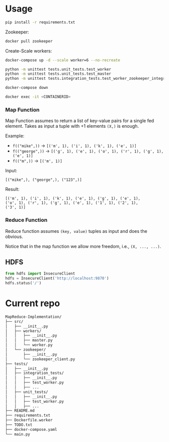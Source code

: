 # Usage
```bash
pip install -r requirements.txt
```

Zookeeper:
```bash
docker pull zookeeper
```

Create-Scale workers:
```bash
docker-compose up -d --scale worker=6 --no-recreate
```

```bash
python -m unittest tests.unit_tests.test_worker
python -m unittest tests.unit_tests.test_master
python -m unittest tests.integration_tests.test_worker_zookeeper_integration
```

```bash
docker-compose down
```

```bash
docker exec -it <CONTAINERID>
```

### Map Function
Map Function assumes to return a list of key-value pairs for a single fed element.
Takes as input a tuple with +1 elements `(X,)` is enough.

Example:
- `f(("mike",))` -> `[('m', 1), ('i', 1), ('k', 1), ('e', 1)]`
- `f(("george",))` -> `[('g', 1), ('e', 1), ('o', 1), ('r', 1), ('g', 1), ('e', 1)]`
- `f(("m",))` -> `[('m', 1)]`

Input:
```
[("mike",), ("george",), ("123",)]
```
Result:
```
[('m', 1), ('i', 1), ('k', 1), ('e', 1), ('g', 1), ('e', 1),
('o', 1), ('r', 1), ('g', 1), ('e', 1), ('1', 1), ('2', 1),
('3', 1)]
```

### Reduce Function
Reduce function assumes `(key, value)` tuples as input and does the obvious.

Notice that in the map function we allow more freedom, i.e., `(X, ..., ...)`.


## HDFS

```python
from hdfs import InsecureClient
hdfs = InsecureClient('http://localhost:9870')
hdfs.status('/')
```

# Current repo
```markdown
MapReduce-Implementation/
├── src/
│   ├── __init__.py
│   ├── workers/
│   │   ├── __init__.py
│   │   ├── master.py
│   │   └── worker.py
│   └── zookeeper/
│       ├── __init__.py
│       └── zookeeper_client.py
├── tests/
│   ├── __init__.py
│   ├── integration_tests/
│   │   ├── __init__.py
│   │   ├── test_worker.py
│   │   ├── ...
│   ├── unit_tests/
│   │   ├── __init__.py
│   │   ├── test_worker.py
│   │   ├── ...
├── README.md
├── requirements.txt
├── Dockerfile.worker
├── TODO.txt
├── docker-compose.yaml
└── main.py
```
